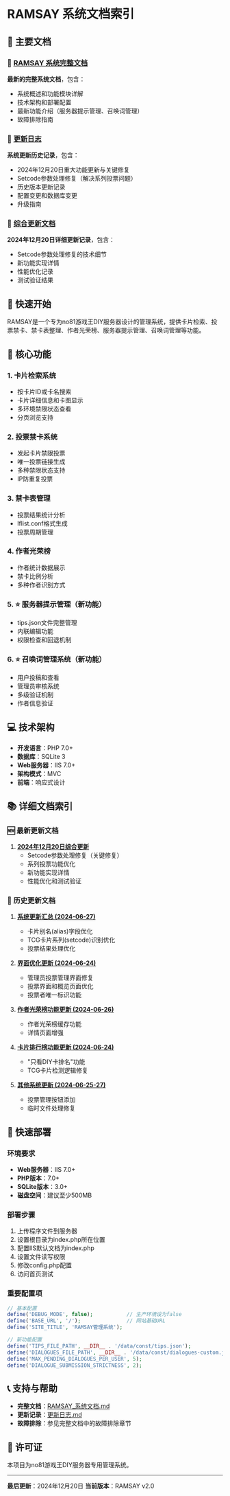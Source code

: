 # RAMSAY 系统文档索引

## 📖 主要文档

### 🎯 [RAMSAY 系统完整文档](RAMSAY_系统文档.md)
**最新的完整系统文档**，包含：
- 系统概述和功能模块详解
- 技术架构和部署配置
- 最新功能介绍（服务器提示管理、召唤词管理）
- 故障排除指南

### 📝 [更新日志](更新日志.md)
**系统更新历史记录**，包含：
- 2024年12月20日重大功能更新与关键修复
- Setcode参数处理修复（解决系列投票问题）
- 历史版本更新记录
- 配置变更和数据库变更
- 升级指南

### 🔧 [综合更新文档](20241220_comprehensive_updates.md)
**2024年12月20日详细更新记录**，包含：
- Setcode参数处理修复的技术细节
- 新功能实现详情
- 性能优化记录
- 测试验证结果

## 🚀 快速开始

RAMSAY是一个专为no81游戏王DIY服务器设计的管理系统，提供卡片检索、投票禁卡、禁卡表整理、作者光荣榜、服务器提示管理、召唤词管理等功能。

## 🎯 核心功能

### 1. 卡片检索系统
- 按卡片ID或卡名搜索
- 卡片详细信息和卡图显示
- 多环境禁限状态查看
- 分页浏览支持

### 2. 投票禁卡系统
- 发起卡片禁限投票
- 唯一投票链接生成
- 多种禁限状态支持
- IP防重复投票

### 3. 禁卡表管理
- 投票结果统计分析
- lflist.conf格式生成
- 投票周期管理

### 4. 作者光荣榜
- 作者统计数据展示
- 禁卡比例分析
- 多种作者识别方式

### 5. ⭐ 服务器提示管理（新功能）
- tips.json文件完整管理
- 内联编辑功能
- 权限检查和回退机制

### 6. ⭐ 召唤词管理系统（新功能）
- 用户投稿和查看
- 管理员审核系统
- 多级验证机制
- 作者信息验证

## 💻 技术架构

- **开发语言**：PHP 7.0+
- **数据库**：SQLite 3
- **Web服务器**：IIS 7.0+
- **架构模式**：MVC
- **前端**：响应式设计

## 📚 详细文档索引

### 🆕 最新更新文档

1. **[2024年12月20日综合更新](20241220_comprehensive_updates.md)**
   - Setcode参数处理修复（关键修复）
   - 系列投票功能优化
   - 新功能实现详情
   - 性能优化和测试验证

### 📖 历史更新文档

1. **[系统更新汇总 (2024-06-27)](20240627_consolidated_updates.md)**
   - 卡片别名(alias)字段优化
   - TCG卡片系列(setcode)识别优化
   - 投票结果处理优化

2. **[界面优化更新 (2024-06-24)](20240624_consolidated_ui_updates.md)**
   - 管理员投票管理界面修复
   - 投票界面和概览页面优化
   - 投票者唯一标识功能

3. **[作者光荣榜功能更新 (2024-06-26)](20240626_author_hall_of_fame_updates.md)**
   - 作者光荣榜缓存功能
   - 详情页面增强

4. **[卡片排行榜功能更新 (2024-06-24)](20240624_card_ranking_updates.md)**
   - "只看DIY卡排名"功能
   - TCG卡片检测逻辑修复

5. **[其他系统更新 (2024-06-25-27)](20240625_additional_updates.md)**
   - 投票管理按钮添加
   - 临时文件处理修复

## 🚀 快速部署

### 环境要求
- **Web服务器**：IIS 7.0+
- **PHP版本**：7.0+
- **SQLite版本**：3.0+
- **磁盘空间**：建议至少500MB

### 部署步骤
1. 上传程序文件到服务器
2. 设置根目录为index.php所在位置
3. 配置IIS默认文档为index.php
4. 设置文件读写权限
5. 修改config.php配置
6. 访问首页测试

### 重要配置项
```php
// 基本配置
define('DEBUG_MODE', false);           // 生产环境设为false
define('BASE_URL', '/');               // 网站基础URL
define('SITE_TITLE', 'RAMSAY管理系统');

// 新功能配置
define('TIPS_FILE_PATH', __DIR__ . '/data/const/tips.json');
define('DIALOGUES_FILE_PATH', __DIR__ . '/data/const/dialogues-custom.json');
define('MAX_PENDING_DIALOGUES_PER_USER', 5);
define('DIALOGUE_SUBMISSION_STRICTNESS', 2);
```

## 📞 支持与帮助

- **完整文档**：[RAMSAY_系统文档.md](RAMSAY_系统文档.md)
- **更新记录**：[更新日志.md](更新日志.md)
- **故障排除**：参见完整文档中的故障排除章节

## 📄 许可证

本项目为no81游戏王DIY服务器专用管理系统。

---

**最后更新**：2024年12月20日
**当前版本**：RAMSAY v2.0
